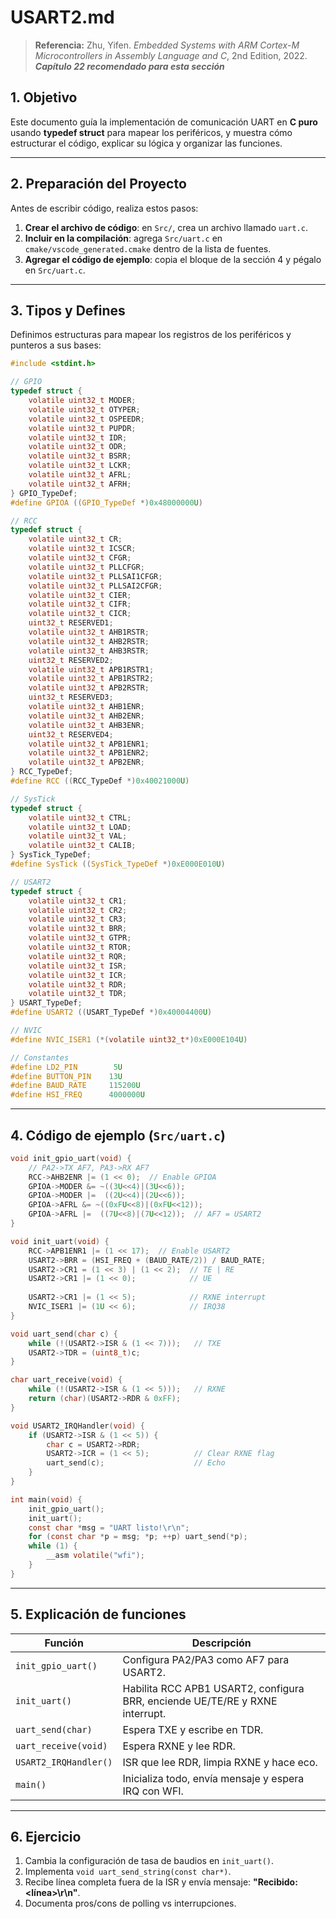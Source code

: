 # USART2.md
> **Referencia:**
> Zhu, Yifen. *Embedded Systems with ARM Cortex-M Microcontrollers in Assembly Language and C*, 2nd Edition, 2022. ***Capítulo 22 recomendado para esta sección***

## 1. Objetivo

Este documento guía la implementación de comunicación UART en **C puro** usando **typedef struct** para mapear los periféricos, y muestra cómo estructurar el código, explicar su lógica y organizar las funciones.

---

## 2. Preparación del Proyecto

Antes de escribir código, realiza estos pasos:

1. **Crear el archivo de código**: en `Src/`, crea un archivo llamado `uart.c`.
2. **Incluir en la compilación**: agrega `Src/uart.c` en `cmake/vscode_generated.cmake` dentro de la lista de fuentes.
3. **Agregar el código de ejemplo**: copia el bloque de la sección 4 y pégalo en `Src/uart.c`.

---

## 3. Tipos y Defines

Definimos estructuras para mapear los registros de los periféricos y punteros a sus bases:

```c
#include <stdint.h>

// GPIO
typedef struct {
    volatile uint32_t MODER;
    volatile uint32_t OTYPER;
    volatile uint32_t OSPEEDR;
    volatile uint32_t PUPDR;
    volatile uint32_t IDR;
    volatile uint32_t ODR;
    volatile uint32_t BSRR;
    volatile uint32_t LCKR;
    volatile uint32_t AFRL;
    volatile uint32_t AFRH;
} GPIO_TypeDef;
#define GPIOA ((GPIO_TypeDef *)0x48000000U)

// RCC
typedef struct {
    volatile uint32_t CR;
    volatile uint32_t ICSCR;
    volatile uint32_t CFGR;
    volatile uint32_t PLLCFGR;
    volatile uint32_t PLLSAI1CFGR;
    volatile uint32_t PLLSAI2CFGR;
    volatile uint32_t CIER;
    volatile uint32_t CIFR;
    volatile uint32_t CICR;
    uint32_t RESERVED1;
    volatile uint32_t AHB1RSTR;
    volatile uint32_t AHB2RSTR;
    volatile uint32_t AHB3RSTR;
    uint32_t RESERVED2;
    volatile uint32_t APB1RSTR1;
    volatile uint32_t APB1RSTR2;
    volatile uint32_t APB2RSTR;
    uint32_t RESERVED3;
    volatile uint32_t AHB1ENR;
    volatile uint32_t AHB2ENR;
    volatile uint32_t AHB3ENR;
    uint32_t RESERVED4;
    volatile uint32_t APB1ENR1;
    volatile uint32_t APB1ENR2;
    volatile uint32_t APB2ENR;
} RCC_TypeDef;
#define RCC ((RCC_TypeDef *)0x40021000U)

// SysTick
typedef struct {
    volatile uint32_t CTRL;
    volatile uint32_t LOAD;
    volatile uint32_t VAL;
    volatile uint32_t CALIB;
} SysTick_TypeDef;
#define SysTick ((SysTick_TypeDef *)0xE000E010U)

// USART2
typedef struct {
    volatile uint32_t CR1;
    volatile uint32_t CR2;
    volatile uint32_t CR3;
    volatile uint32_t BRR;
    volatile uint32_t GTPR;
    volatile uint32_t RTOR;
    volatile uint32_t RQR;
    volatile uint32_t ISR;
    volatile uint32_t ICR;
    volatile uint32_t RDR;
    volatile uint32_t TDR;
} USART_TypeDef;
#define USART2 ((USART_TypeDef *)0x40004400U)

// NVIC
#define NVIC_ISER1 (*(volatile uint32_t*)0xE000E104U)

// Constantes
#define LD2_PIN        5U
#define BUTTON_PIN    13U
#define BAUD_RATE     115200U
#define HSI_FREQ      4000000U
```

---

## 4. Código de ejemplo (`Src/uart.c`)

```c
void init_gpio_uart(void) {
    // PA2->TX AF7, PA3->RX AF7
    RCC->AHB2ENR |= (1 << 0);  // Enable GPIOA
    GPIOA->MODER &= ~((3U<<4)|(3U<<6));
    GPIOA->MODER |=  ((2U<<4)|(2U<<6));
    GPIOA->AFRL &= ~((0xFU<<8)|(0xFU<<12));
    GPIOA->AFRL |=  ((7U<<8)|(7U<<12));  // AF7 = USART2
}

void init_uart(void) {
    RCC->APB1ENR1 |= (1 << 17);  // Enable USART2
    USART2->BRR = (HSI_FREQ + (BAUD_RATE/2)) / BAUD_RATE;
    USART2->CR1 = (1 << 3) | (1 << 2);  // TE | RE
    USART2->CR1 |= (1 << 0);            // UE
    
    USART2->CR1 |= (1 << 5);            // RXNE interrupt
    NVIC_ISER1 |= (1U << 6);            // IRQ38
}

void uart_send(char c) {
    while (!(USART2->ISR & (1 << 7)));   // TXE
    USART2->TDR = (uint8_t)c;
}

char uart_receive(void) {
    while (!(USART2->ISR & (1 << 5)));   // RXNE
    return (char)(USART2->RDR & 0xFF);
}

void USART2_IRQHandler(void) {
    if (USART2->ISR & (1 << 5)) {
        char c = USART2->RDR;
        USART2->ICR = (1 << 5);          // Clear RXNE flag
        uart_send(c);                    // Echo
    }
}

int main(void) {
    init_gpio_uart();
    init_uart();
    const char *msg = "UART listo!\r\n";
    for (const char *p = msg; *p; ++p) uart_send(*p);
    while (1) {
        __asm volatile("wfi");
    }
}
```

---

## 5. Explicación de funciones

| Función               | Descripción                                                                  |
| --------------------- | ---------------------------------------------------------------------------- |
| `init_gpio_uart()`    | Configura PA2/PA3 como AF7 para USART2.                                      |
| `init_uart()`         | Habilita RCC APB1 USART2, configura BRR, enciende UE/TE/RE y RXNE interrupt. |
| `uart_send(char)`     | Espera TXE y escribe en TDR.                                                 |
| `uart_receive(void)`  | Espera RXNE y lee RDR.                                                       |
| `USART2_IRQHandler()` | ISR que lee RDR, limpia RXNE y hace eco.                                     |
| `main()`              | Inicializa todo, envía mensaje y espera IRQ con WFI.                         |

---

## 6. Ejercicio

1. Cambia la configuración de tasa de baudios en `init_uart()`.
2. Implementa `void uart_send_string(const char*)`.
3. Recibe línea completa fuera de la ISR y envía mensaje: **"Recibido: \<línea>\r\n"**.
4. Documenta pros/cons de polling vs interrupciones.

